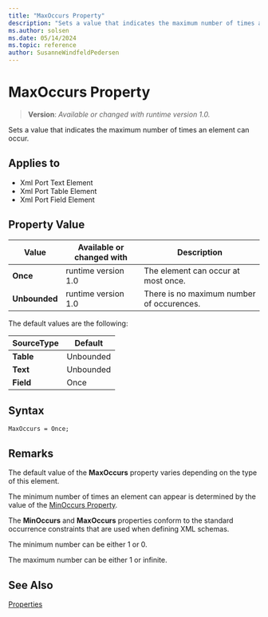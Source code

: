 ```yaml
---
title: "MaxOccurs Property"
description: "Sets a value that indicates the maximum number of times an element can occur."
ms.author: solsen
ms.date: 05/14/2024
ms.topic: reference
author: SusanneWindfeldPedersen
---
```

[//]: # (START>DO_NOT_EDIT)
[//]: # (IMPORTANT:Do not edit any of the content between here and the END>DO_NOT_EDIT.)
[//]: # (Any modifications should be made in the .xml files in the ModernDev repo.)
# MaxOccurs Property
> **Version**: _Available or changed with runtime version 1.0._

Sets a value that indicates the maximum number of times an element can occur.

## Applies to
-   Xml Port Text Element
-   Xml Port Table Element
-   Xml Port Field Element

## Property Value

|Value|Available or changed with|Description|
|-----------|-----------|---------------------------------------|
|**Once**|runtime version 1.0|The element can occur at most once.|
|**Unbounded**|runtime version 1.0|There is no maximum number of occurences.|

[//]: # (IMPORTANT: END>DO_NOT_EDIT)


The default values are the following:

|**SourceType**|**Default**|  
|--------------|-----------|  
|**Table**|Unbounded|  
|**Text**|Unbounded|  
|**Field**|Once|  

## Syntax

```AL
MaxOccurs = Once;
```
 
## Remarks

The default value of the **MaxOccurs** property varies depending on the type of this element.  
  
The minimum number of times an element can appear is determined by the value of the [MinOccurs Property](devenv-minoccurs-property.md).  
  
The **MinOccurs** and **MaxOccurs** properties conform to the standard occurrence constraints that are used when defining XML schemas.  
  
The minimum number can be either 1 or 0.  
  
The maximum number can be either 1 or infinite.  
  
## See Also  

[Properties](devenv-properties.md)